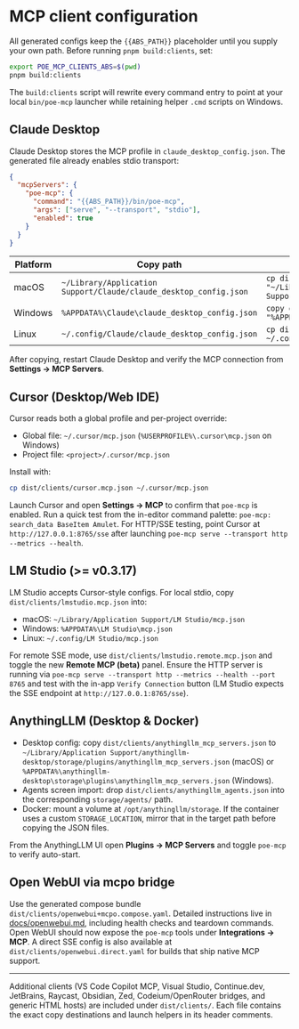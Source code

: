 # MCP client configuration

All generated configs keep the `{{ABS_PATH}}` placeholder until you supply your own path. Before running `pnpm build:clients`, set:

```bash
export POE_MCP_CLIENTS_ABS=$(pwd)
pnpm build:clients
```

The `build:clients` script will rewrite every command entry to point at your local `bin/poe-mcp` launcher while retaining helper `.cmd` scripts on Windows.

## Claude Desktop

Claude Desktop stores the MCP profile in `claude_desktop_config.json`. The generated file already enables stdio transport:

```json
{
  "mcpServers": {
    "poe-mcp": {
      "command": "{{ABS_PATH}}/bin/poe-mcp",
      "args": ["serve", "--transport", "stdio"],
      "enabled": true
    }
  }
}
```

| Platform | Copy path | Command |
| --- | --- | --- |
| macOS | `~/Library/Application Support/Claude/claude_desktop_config.json` | `cp dist/clients/claude_desktop_config.json "~/Library/Application Support/Claude/claude_desktop_config.json"` |
| Windows | `%APPDATA%\Claude\claude_desktop_config.json` | `copy dist\clients\claude_desktop_config.json "%APPDATA%\Claude\claude_desktop_config.json"` |
| Linux | `~/.config/Claude/claude_desktop_config.json` | `cp dist/clients/claude_desktop_config.json ~/.config/Claude/claude_desktop_config.json` |

After copying, restart Claude Desktop and verify the MCP connection from **Settings → MCP Servers**.

## Cursor (Desktop/Web IDE)

Cursor reads both a global profile and per-project override:

- Global file: `~/.cursor/mcp.json` (`%USERPROFILE%\.cursor\mcp.json` on Windows)
- Project file: `<project>/.cursor/mcp.json`

Install with:

```bash
cp dist/clients/cursor.mcp.json ~/.cursor/mcp.json
```

Launch Cursor and open **Settings → MCP** to confirm that `poe-mcp` is enabled. Run a quick test from the in-editor command palette: `poe-mcp: search_data BaseItem Amulet`.
For HTTP/SSE testing, point Cursor at `http://127.0.0.1:8765/sse` after launching `poe-mcp serve --transport http --metrics --health`.

## LM Studio (>= v0.3.17)

LM Studio accepts Cursor-style configs. For local stdio, copy `dist/clients/lmstudio.mcp.json` into:

- macOS: `~/Library/Application Support/LM Studio/mcp.json`
- Windows: `%APPDATA%\LM Studio\mcp.json`
- Linux: `~/.config/LM Studio/mcp.json`

For remote SSE mode, use `dist/clients/lmstudio.remote.mcp.json` and toggle the new **Remote MCP (beta)** panel. Ensure the HTTP server is running via `poe-mcp serve --transport http --metrics --health --port 8765` and test with the in-app `Verify Connection` button (LM Studio expects the SSE endpoint at `http://127.0.0.1:8765/sse`).

## AnythingLLM (Desktop & Docker)

- Desktop config: copy `dist/clients/anythingllm_mcp_servers.json` to `~/Library/Application Support/anythingllm-desktop/storage/plugins/anythingllm_mcp_servers.json` (macOS) or `%APPDATA%\anythingllm-desktop\storage\plugins\anythingllm_mcp_servers.json` (Windows).
- Agents screen import: drop `dist/clients/anythingllm_agents.json` into the corresponding `storage/agents/` path.
- Docker: mount a volume at `/opt/anythingllm/storage`. If the container uses a custom `STORAGE_LOCATION`, mirror that in the target path before copying the JSON files.

From the AnythingLLM UI open **Plugins → MCP Servers** and toggle `poe-mcp` to verify auto-start.

## Open WebUI via mcpo bridge

Use the generated compose bundle `dist/clients/openwebui+mcpo.compose.yaml`. Detailed instructions live in [docs/openwebui.md](./openwebui.md), including health checks and teardown commands.
Open WebUI should now expose the `poe-mcp` tools under **Integrations → MCP**. A direct SSE config is also available at `dist/clients/openwebui.direct.yaml` for builds that ship native MCP support.

---

Additional clients (VS Code Copilot MCP, Visual Studio, Continue.dev, JetBrains, Raycast, Obsidian, Zed, Codeium/OpenRouter bridges, and generic HTML hosts) are included under `dist/clients/`. Each file contains the exact copy destinations and launch helpers in its header comments.
